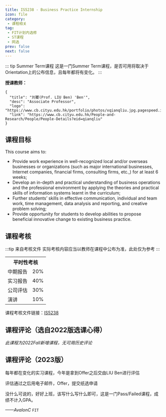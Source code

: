 ```yaml
---
title: IS5238 - Business Practice Internship
icon: file
category:
 - 课程相关
tag:
 - FIT计划内选修
 - ST课程
 - 网选
prev: false
next: false
---
```


::: tip Summer Term课程
这是一门Summer Term课程，是否可用将取决于Orientation上的公布信息，且每年都将有变化。
:::

**授课教师：**

```card
{
  "title": "刘騫(Prof. LIU Ben) 'Ben'",
  "desc": "Associate Professor",
  "logo": "https://www.cb.cityu.edu.hk/portfolio/photos/xqianqliu.jpg.pagespeed.ic.EVGhuda5rw.webp",
  "link": "https://www.cb.cityu.edu.hk/People-and-Research/People/People-Details?eid=qianqliu"
}
```
<!-- more -->

## 课程目标

This course aims to:

- Provide work experience in well-recognized local and/or overseas businesses or organizations (such as major international businesses, Internet companies, financial firms, consulting firms, etc.,) for at least 6 weeks;
- Develop an in-depth and practical understanding of business operations and the professional environment by applying the theories and practical skills of information systems learnt in the curriculum;
- Further students’ skills in effective communication, individual and team work, time management, data analysis and reporting, and creative problem solving;
- Provide opportunity for students to develop abilities to propose beneficial innovative change to existing business practice.

## 课程考核

:::tip 来自考核文件
实际考核内容应当以教师在课程中公布为准，此处仅为参考
:::

<table>
    <tr>
        <th colspan=4>
            平时性考核
        </th>
    </tr>
    <tr>
        <td>
            中期报告
        </td>
        <td>
            20%
        </td>
    </tr>
    <tr>
        <td>
            实习报告
        </td>
        <td>
            40%
        </td>
    </tr>
    <tr>
        <td>
            公司评估
        </td>
        <td>
            30%
        </td>
    </tr>
        <tr>
        <td>
            演讲
        </td>
        <td>
            10%
        </td>
    </tr>
</table>

课程考核文件链接：[IS5238](https://www.cityu.edu.hk/catalogue/pg/202324/course/IS5238.pdf)

## 课程评论（选自2022版选课心得）

*此课程为2022Fall新增课程，无可用历史评论*

## 课程评论（2023版）

每年都在变化的实习课程，今年是拿到Offer之后交由LIU Ben进行评估

评估通过之后用电子邮件，Offer，提交纸选申请

没什么可说的，好好上班，该写什么写什么即可，这是一门Pass/Failed课程，成绩不计入GPA。

*——AvalonC* `FIT`
